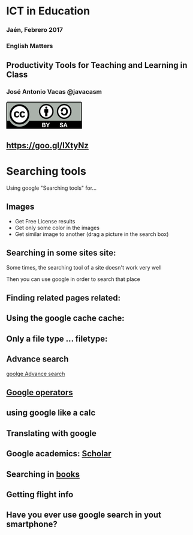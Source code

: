 # ICT in Education

### Jaén, Febrero 2017

### English Matters

## Productivity Tools for Teaching and Learning in Class

### José Antonio Vacas @javacasm

![./Licencia CC.png](./images/Licencia_CC.png)

## https://goo.gl/lXtyNz

# Searching tools

Using google "Searching tools" for...

## Images

* Get Free License results
* Get only some color in the images
* Get similar image to another (drag a picture in the search box)

## Searching in some sites site:

Some times, the searching tool of a site doesn't work very well

Then you can use google in order to search that place

## Finding related pages related:

## Using the google cache cache:

## Only a file type ... filetype:

## Advance search

[goolge Advance search](https://www.google.es/advanced_search)

## [Google operators](https://support.google.com/websearch/answer/2466433?hl=en)


## using google like a calc

## Translating with google

## Google academics: [Scholar](http://scholar.google.com)

## Searching in [books](http://books.google.com)

## Getting flight info

## Have you ever use google search in yout smartphone?
